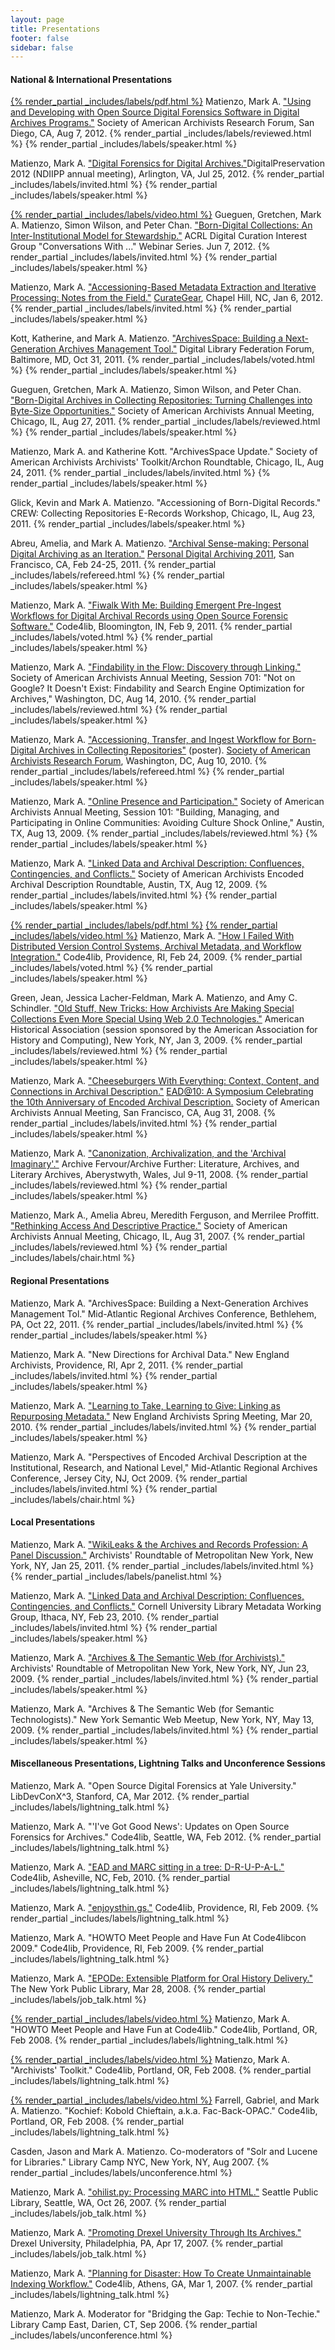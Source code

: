 ```yaml
---
layout: page
title: Presentations
footer: false
sidebar: false
---
```



#### National &amp; International Presentations

[{% render_partial _includes/labels/pdf.html %}](presentations/2012/2012-SAAResearchForum.pdf) Matienzo, Mark A. ["Using and Developing with Open Source Digital Forensics Software in Digital Archives Programs."](http://www.slideshare.net/anarchivist/using-and-developing-with-open-source-digital-forensics-software-in-digital-archives-programs) Society of American Archivists Research Forum, San Diego, CA, Aug 7, 2012. {% render_partial _includes/labels/reviewed.html %} {% render_partial _includes/labels/speaker.html %}

Matienzo, Mark A. ["Digital Forensics for Digital Archives."](http://www.slideshare.net/anarchivist/ndiipp-digitalforensics2012-Jul)DigitalPreservation 2012 (NDIIPP annual meeting), Arlington, VA, Jul 25, 2012. {% render_partial _includes/labels/invited.html %} {% render_partial _includes/labels/speaker.html %}

[{% render_partial _includes/labels/video.html %}](https://ala.ilinc.com/join/vkvpcrb) Gueguen, Gretchen, Mark A. Matienzo, Simon Wilson, and Peter Chan. ["Born-Digital Collections: An Inter-Institutional Model for Stewardship."](https://ala.ilinc.com/join/vkvpcrb) ACRL Digital Curation Interest Group "Conversations With ..." Webinar Series. Jun 7, 2012. {% render_partial _includes/labels/invited.html %} {% render_partial _includes/labels/speaker.html %}

Matienzo, Mark A. ["Accessioning-Based Metadata Extraction and Iterative Processing: Notes from the Field."](http://www.slideshare.net/anarchivist/dig-c-currcurategearjan2012) [CurateGear](http://sils.unc.edu/events/2011/curategear), Chapel Hill, NC, Jan 6, 2012. {% render_partial _includes/labels/invited.html %} {% render_partial _includes/labels/speaker.html %}

Kott, Katherine, and Mark A. Matienzo. ["ArchivesSpace: Building a Next-Generation Archives Management Tool."](http://www.slideshare.net/anarchivist/archivesspace-building-a-nextgeneration-archives-management-tool-10062986) Digital Library Federation Forum, Baltimore, MD, Oct 31, 2011. {% render_partial _includes/labels/voted.html %} {% render_partial _includes/labels/speaker.html %}

Gueguen, Gretchen, Mark A. Matienzo, Simon Wilson, and Peter Chan. ["Born-Digital Archives in Collecting Repositories: Turning Challenges into Byte-Size Opportunities."](http://www.slideshare.net/AIMS_Archives/saa-session-502-born-digital-archives-in-collecting-repositories) Society of American Archivists Annual Meeting, Chicago, IL, Aug 27, 2011. {% render_partial _includes/labels/reviewed.html %} {% render_partial _includes/labels/speaker.html %}

Matienzo, Mark A. and Katherine Kott. "ArchivesSpace Update." Society of American Archivists Archivists' Toolkit/Archon Roundtable, Chicago, IL, Aug 24, 2011. {% render_partial _includes/labels/invited.html %} {% render_partial _includes/labels/speaker.html %}

Glick, Kevin and Mark A. Matienzo. "Accessioning of Born-Digital Records." CREW: Collecting Repositories E-Records Workshop, Chicago, IL, Aug 23, 2011. {% render_partial _includes/labels/speaker.html %}

Abreu, Amelia, and Mark A. Matienzo. ["Archival Sense-making: Personal Digital Archiving as an Iteration."](http://www.slideshare.net/anarchivist/archival-sensemaking-personal-digital-archiving-as-an-iteration) [Personal Digital Archiving 2011](http://www.personalarchiving.com/), San Francisco, CA, Feb 24-25, 2011. {% render_partial _includes/labels/refereed.html %} {% render_partial _includes/labels/speaker.html %}

Matienzo, Mark A. ["Fiwalk With Me: Building Emergent Pre-Ingest Workflows for Digital Archival Records using Open Source Forensic Software."](http://code4lib.org/conference/2011/Matienzo) Code4lib, Bloomington, IN, Feb 9, 2011. {% render_partial _includes/labels/voted.html %} {% render_partial _includes/labels/speaker.html %}

Matienzo, Mark A. ["Findability in the Flow: Discovery through Linking."](http://www.slideshare.net/anarchivist/findability-in-the-flow-discovery-through-linking) Society of American Archivists Annual Meeting, Session 701: "Not on Google? It Doesn't Exist: Findability and Search Engine Optimization for Archives," Washington, DC, Aug 14, 2010. {% render_partial _includes/labels/reviewed.html %} {% render_partial _includes/labels/speaker.html %}

Matienzo, Mark A. ["Accessioning, Transfer, and Ingest Workflow for Born-Digital Archives in Collecting Repositories"](http://www2.archivists.org/sites/all/files/MatienzoPoster.pdf) (poster). [Society of American Archivists Research Forum](http://www2.archivists.org/proceedings/research-forum/2010), Washington, DC, Aug 10, 2010. {% render_partial _includes/labels/refereed.html %} {% render_partial _includes/labels/speaker.html %}

Matienzo, Mark A. ["Online Presence and Participation."](http://www.slideshare.net/anarchivist/online-presence-and-participation) Society of American Archivists Annual Meeting, Session 101: "Building, Managing, and Participating in Online Communities: Avoiding Culture Shock Online," Austin, TX, Aug 13, 2009. {% render_partial _includes/labels/reviewed.html %} {% render_partial _includes/labels/speaker.html %}

Matienzo, Mark A. ["Linked Data and Archival Description: Confluences, Contingencies, and Conflicts."](http://www.slideshare.net/anarchivist/linked-data-and-archival-description-confluences-contingencies-and-conflicts) Society of American Archivists Encoded Archival Description Roundtable, Austin, TX, Aug 12, 2009. {% render_partial _includes/labels/invited.html %} {% render_partial _includes/labels/speaker.html %}

[{% render_partial _includes/labels/pdf.html %}](presentations/2009/2009-Code4libDVCS.pdf)  [{% render_partial _includes/labels/video.html %}](http://archive.org/details/Code4lib2009HowIFailedToPresentOnUsingDvcsForManagingArchival) Matienzo, Mark A. ["How I Failed With Distributed Version Control Systems, Archival Metadata, and Workflow Integration."](http://code4lib.org/conference/2009/matienzo) Code4lib, Providence, RI, Feb 24, 2009. {% render_partial _includes/labels/voted.html %} {% render_partial _includes/labels/speaker.html %}

Green, Jean, Jessica Lacher-Feldman, Mark A. Matienzo, and Amy C. Schindler. ["Old Stuff, New Tricks: How Archivists Are Making Special Collections Even More Special Using Web 2.0 Technologies."](http://hdl.handle.net/10150/106466) American Historical Association (session sponsored by the American Association for History and Computing), New York, NY, Jan 3, 2009. {% render_partial _includes/labels/reviewed.html %} {% render_partial _includes/labels/speaker.html %}

Matienzo, Mark A. ["Cheeseburgers With Everything: Context, Content, and Connections in Archival Description."](http://www.archivists.org/publications/proceedings/EAD@10/Matienzo-EAD@10.pdf) [EAD@10: A Symposium Celebrating the 10th Anniversary of Encoded Archival Description.](http://www.archivists.org/publications/proceedings/EAD@10.asp) Society of American Archivists Annual Meeting, San Francisco, CA, Aug 31, 2008. {% render_partial _includes/labels/invited.html %} {% render_partial _includes/labels/speaker.html %}

Matienzo, Mark A. ["Canonization, Archivalization, and the 'Archival Imaginary'."](http://hdl.handle.net/10150/216929) Archive Fervour/Archive Further: Literature, Archives, and Literary Archives, Aberystwyth, Wales, Jul 9-11, 2008. {% render_partial _includes/labels/reviewed.html %} {% render_partial _includes/labels/speaker.html %}

Matienzo, Mark A., Amelia Abreu, Meredith Ferguson, and Merrilee Proffitt. ["Rethinking Access And Descriptive Practice."](http://www.ibiblio.org/saawiki/2007/index.php/Session:_Rethinking_Access_and_Descriptive_Practice_%28Session_503%29) Society of American Archivists Annual Meeting, Chicago, IL, Aug 31, 2007. {% render_partial _includes/labels/reviewed.html %} {% render_partial _includes/labels/chair.html %}

#### Regional Presentations

Matienzo, Mark A. "ArchivesSpace: Building a Next-Generation Archives Management Tol." Mid-Atlantic Regional Archives Conference, Bethlehem, PA, Oct 22, 2011.  {% render_partial _includes/labels/invited.html %} {% render_partial _includes/labels/speaker.html %}

Matienzo, Mark A. "New Directions for Archival Data." New England Archivists, Providence, RI, Apr 2, 2011. {% render_partial _includes/labels/invited.html %} {% render_partial _includes/labels/speaker.html %}

Matienzo, Mark A. ["Learning to Take, Learning to Give: Linking as Repurposing Metadata."](http://www.slideshare.net/anarchivist/learning-to-take-learning-to-give-linking-as-repurposing-metadata) New England Archivists Spring Meeting, Mar 20, 2010. {% render_partial _includes/labels/invited.html %} {% render_partial _includes/labels/speaker.html %}

Matienzo, Mark A. "Perspectives of Encoded Archival Description at the Institutional, Research, and National Level," Mid-Atlantic Regional Archives Conference, Jersey City, NJ, Oct 2009. {% render_partial _includes/labels/invited.html %} {% render_partial _includes/labels/chair.html %}

#### Local Presentations

Matienzo, Mark A. ["WikiLeaks & the Archives and Records Profession: A Panel Discussion."](http://www.nycarchivists.org/?p=672) Archivists' Roundtable of Metropolitan New York, New York, NY, Jan 25, 2011. {% render_partial _includes/labels/invited.html %} {% render_partial _includes/labels/panelist.html %}

Matienzo, Mark A. ["Linked Data and Archival Description: Confluences, Contingencies, and Conflicts."](http://hdl.handle.net/1813/14512) Cornell University Library Metadata Working Group, Ithaca, NY, Feb 23, 2010. {% render_partial _includes/labels/invited.html %} {% render_partial _includes/labels/speaker.html %}

Matienzo, Mark A. ["Archives & The Semantic Web (for Archivists)."](http://www.slideshare.net/anarchivist/archives-the-semantic-web) Archivists' Roundtable of Metropolitan New York, New York, NY, Jun 23, 2009. {% render_partial _includes/labels/invited.html %} {% render_partial _includes/labels/speaker.html %}

Matienzo, Mark A. "Archives & The Semantic Web (for Semantic Technologists)." New York Semantic Web Meetup, New York, NY, May 13, 2009. {% render_partial _includes/labels/invited.html %} {% render_partial _includes/labels/speaker.html %}

#### <span class="unpublished">Miscellaneous Presentations, Lightning Talks and Unconference Sessions</span>

<span class="unpublished">Matienzo, Mark A. "Open Source Digital Forensics at Yale University." LibDevConX^3, Stanford, CA, Mar 2012. {% render_partial _includes/labels/lightning_talk.html %}</span>

<span class="unpublished">Matienzo, Mark A. "'I've Got Good News': Updates on Open Source Forensics for Archives." Code4lib, Seattle, WA, Feb 2012.  {% render_partial _includes/labels/lightning_talk.html %}</span>

<span class="unpublished">Matienzo, Mark A. ["EAD and MARC sitting in a tree: D-R-U-P-A-L."](http://code4lib.org/conference/2010/lightning) Code4lib, Asheville, NC, Feb, 2010.  {% render_partial _includes/labels/lightning_talk.html %}</span>

<span class="unpublished">Matienzo, Mark A. ["enjoysthin.gs."](http://code4lib.org/conference/2009/lightning) Code4lib, Providence, RI, Feb 2009.  {% render_partial _includes/labels/lightning_talk.html %}</span>

<span class="unpublished">Matienzo, Mark A. "HOWTO Meet People and Have Fun At Code4libcon 2009." Code4lib, Providence, RI, Feb 2009. {% render_partial _includes/labels/lightning_talk.html %}</span>

<span class="unpublished">Matienzo, Mark A. ["EPODe: Extensible Platform for Oral History Delivery."](2008/20080328) The New York Public Library, Mar 28, 2008. {% render_partial _includes/labels/job_talk.html %}</span>

<span class="unpublished">[{% render_partial _includes/labels/video.html %}](http://video.google.com/videoplay?docid=9016342205165054123&hl=en) Matienzo, Mark A. "HOWTO Meet People and Have Fun at Code4lib." Code4lib, Portland, OR, Feb 2008. {% render_partial _includes/labels/lightning_talk.html %}</span>

<span class="unpublished">[{% render_partial _includes/labels/video.html %}](http://video.google.com/videoplay?docid=6865176579955784199&hl=en) Matienzo, Mark A. "Archivists' Toolkit." Code4lib, Portland, OR, Feb 2008.  {% render_partial _includes/labels/lightning_talk.html %}</span>

<span class="unpublished">[{% render_partial _includes/labels/video.html %}](http://video.google.com/videoplay?docid=-676364327055235327&hl=en) Farrell, Gabriel, and Mark A. Matienzo. "Kochief: Kobold Chieftain, a.k.a. Fac-Back-OPAC." Code4lib, Portland, OR, Feb 2008.  {% render_partial _includes/labels/lightning_talk.html %}</span>

<span class="unpublished">Casden, Jason and Mark A. Matienzo. Co-moderators of "Solr and Lucene for Libraries." Library Camp NYC, New York, NY, Aug 2007. {% render_partial _includes/labels/unconference.html %}</span>

<span class="unpublished">Matienzo, Mark A. ["ohilist.py: Processing MARC into HTML."](presentations/2007/20071026) Seattle Public Library, Seattle, WA, Oct 26, 2007. {% render_partial _includes/labels/job_talk.html %}</span>

<span class="unpublished">Matienzo, Mark A. ["Promoting Drexel University Through Its Archives."][32] Drexel University, Philadelphia, PA, Apr 17, 2007. {% render_partial _includes/labels/job_talk.html %}</span>

 [32]: http://matienzo.org/talks/20070417/

<span class="unpublished">Matienzo, Mark A. ["Planning for Disaster: How To Create Unmaintainable Indexing Workflow."][33] Code4lib, Athens, GA, Mar 1, 2007.  {% render_partial _includes/labels/lightning_talk.html %}</span>

 [33]: http://matienzo.org/talks/20070301/

<span class="unpublished">Matienzo, Mark A. Moderator for "Bridging the Gap: Techie to Non-Techie." Library Camp East, Darien, CT, Sep 2006. {% render_partial _includes/labels/unconference.html %}</span>
